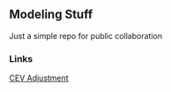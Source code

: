 ## Modeling Stuff
Just a simple repo for public collaboration

### Links
[CEV Adjustment](oas/CEVAdjust.html)

